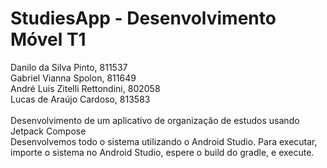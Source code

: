 # StudiesApp - Desenvolvimento Móvel T1
Danilo da Silva Pinto, 811537\
Gabriel Vianna Spolon, 811649\
André Luis Zitelli Rettondini, 802058\
Lucas de Araújo Cardoso, 813583\
\
Desenvolvimento de um aplicativo de organização de estudos usando Jetpack Compose\
Desenvolvemos todo o sistema utilizando o Android Studio. Para executar, importe o sistema no Android Studio, espere o build do gradle, e execute.


